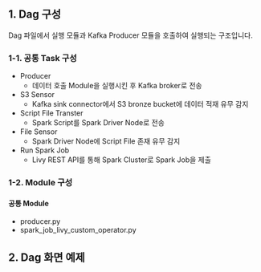## 1. Dag 구성
Dag 파일에서 실행 모듈과 Kafka Producer 모듈을 호출하여 실행되는 구조입니다.

### 1-1. 공통 Task 구성
- Producer
    - 데이터 호출 Module을 실행시킨 후 Kafka broker로 전송
- S3 Sensor
    - Kafka sink connector에서 S3 bronze bucket에 데이터 적재 유무 감지
- Script File Transter
    - Spark Script를 Spark Driver Node로 전송
- File Sensor
    - Spark Driver Node에 Script File 존재 유무 감지
- Run Spark Job
    - Livy REST API를 통해 Spark Cluster로 Spark Job을 제출

### 1-2. Module 구성

#### 공통 Module

- producer.py
- spark_job_livy_custom_operator.py

## 2. Dag 화면 예제
